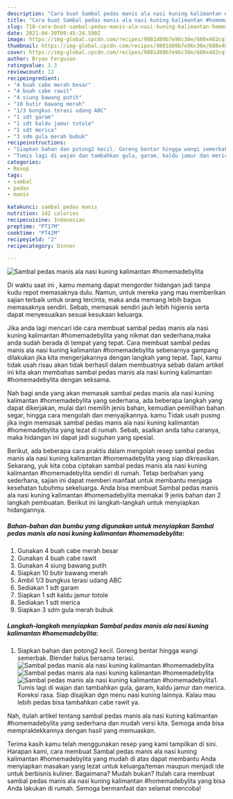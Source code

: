 ```yaml
---
description: "Cara buat Sambal pedas manis ala nasi kuning kalimantan #homemadebylita yang nikmat dan Mudah Dibuat"
title: "Cara buat Sambal pedas manis ala nasi kuning kalimantan #homemadebylita yang nikmat dan Mudah Dibuat"
slug: 718-cara-buat-sambal-pedas-manis-ala-nasi-kuning-kalimantan-homemadebylita-yang-nikmat-dan-mudah-dibuat
date: 2021-04-30T09:45:24.590Z
image: https://img-global.cpcdn.com/recipes/9881d89b7e96c30e/680x482cq70/sambal-pedas-manis-ala-nasi-kuning-kalimantan-homemadebylita-foto-resep-utama.jpg
thumbnail: https://img-global.cpcdn.com/recipes/9881d89b7e96c30e/680x482cq70/sambal-pedas-manis-ala-nasi-kuning-kalimantan-homemadebylita-foto-resep-utama.jpg
cover: https://img-global.cpcdn.com/recipes/9881d89b7e96c30e/680x482cq70/sambal-pedas-manis-ala-nasi-kuning-kalimantan-homemadebylita-foto-resep-utama.jpg
author: Bryan Ferguson
ratingvalue: 3.3
reviewcount: 12
recipeingredient:
- "4 buah cabe merah besar"
- "4 buah cabe rawit"
- "4 siung bawang putih"
- "10 butir bawang merah"
- "1/3 bungkus terasi udang ABC"
- "1 sdt garam"
- "1 sdt kaldu jamur totole"
- "1 sdt merica"
- "3 sdm gula merah bubuk"
recipeinstructions:
- "Siapkan bahan dan potong2 kecil. Goreng bentar hingga wangi semerbak. Blender halus bersama terasi."
- "Tumis lagi di wajan dan tambahkan gula, garam, kaldu jamur dan merica. Koreksi rasa. Siap disajikan dgn menu nasi kuning lainnya. Kalau mau lebih pedas bisa tambahkan cabe rawit ya."
categories:
- Resep
tags:
- sambal
- pedas
- manis

katakunci: sambal pedas manis 
nutrition: 142 calories
recipecuisine: Indonesian
preptime: "PT17M"
cooktime: "PT42M"
recipeyield: "2"
recipecategory: Dinner

---
```



![Sambal pedas manis ala nasi kuning kalimantan #homemadebylita](https://img-global.cpcdn.com/recipes/9881d89b7e96c30e/680x482cq70/sambal-pedas-manis-ala-nasi-kuning-kalimantan-homemadebylita-foto-resep-utama.jpg)

Di waktu  saat ini , kamu memang dapat mengorder hidangan jadi tanpa kudu repot memasaknya dulu. Namun, untuk mereka yang mau memberikan sajian terbaik untuk orang tercinta, maka anda memang lebih bagus memasaknya sendiri. Sebab, memasak sendiri jauh lebih higienis serta dapat menyesuaikan sesuai kesukaan keluarga.

Jika anda lagi mencari ide cara membuat sambal pedas manis ala nasi kuning kalimantan #homemadebylita yang nikmat dan sederhana,maka anda sudah berada di tempat yang tepat. Cara membuat sambal pedas manis ala nasi kuning kalimantan #homemadebylita  sebenarnya gampang dilakukan jika kita mengerjakannya dengan langkah yang tepat. Tapi, kamu tidak usah risau akan tidak berhasil dalam membuatnya 
sebab dalam artikel ini kita akan membahas sambal pedas manis ala nasi kuning kalimantan #homemadebylita dengan seksama.  



Nah bagi anda yang akan memasak sambal pedas manis ala nasi kuning kalimantan #homemadebylita yang sederhana, ada beberapa langkah yang dapat dikerjakan, mulai dari memilih jenis bahan, kemudian pemilihan bahan segar, hingga cara mengolah dan menyajikannya. kamu Tidak usah pusing jika ingin memasak sambal pedas manis ala nasi kuning kalimantan #homemadebylita yang lezat di rumah. Sebab, asalkan anda  tahu caranya, maka hidangan ini dapat jadi suguhan yang spesial.

Berikut, ada beberapa cara praktis  dalam mengolah resep sambal pedas manis ala nasi kuning kalimantan #homemadebylita yang siap dikreasikan. Sekarang, yuk kita coba ciptakan sambal pedas manis ala nasi kuning kalimantan #homemadebylita sendiri di rumah. Tetap berbahan yang sederhana, sajian ini dapat memberi manfaat untuk membantu menjaga kesehatan tubuhmu sekeluarga. Anda bisa membuat Sambal pedas manis ala nasi kuning kalimantan #homemadebylita memakai 9 jenis bahan dan 2 langkah pembuatan. Berikut ini langkah-langkah untuk menyiapkan hidangannya.

<!--inarticleads1-->

##### Bahan-bahan dan bumbu yang digunakan untuk menyiapkan Sambal pedas manis ala nasi kuning kalimantan #homemadebylita:

1. Gunakan 4 buah cabe merah besar
1. Gunakan 4 buah cabe rawit
1. Gunakan 4 siung bawang putih
1. Siapkan 10 butir bawang merah
1. Ambil 1/3 bungkus terasi udang ABC
1. Sediakan 1 sdt garam
1. Siapkan 1 sdt kaldu jamur totole
1. Sediakan 1 sdt merica
1. Siapkan 3 sdm gula merah bubuk




<!--inarticleads2-->

##### Langkah-langkah menyiapkan Sambal pedas manis ala nasi kuning kalimantan #homemadebylita:

1. Siapkan bahan dan potong2 kecil. Goreng bentar hingga wangi semerbak. Blender halus bersama terasi.
<img src="https://img-global.cpcdn.com/steps/ca4893c267228f02/160x128cq70/sambal-pedas-manis-ala-nasi-kuning-kalimantan-homemadebylita-langkah-memasak-1-foto.jpg" alt="Sambal pedas manis ala nasi kuning kalimantan #homemadebylita"><img src="https://img-global.cpcdn.com/steps/7ae60e4012b77d1e/160x128cq70/sambal-pedas-manis-ala-nasi-kuning-kalimantan-homemadebylita-langkah-memasak-1-foto.jpg" alt="Sambal pedas manis ala nasi kuning kalimantan #homemadebylita"><img src="https://img-global.cpcdn.com/steps/ad34377a2b1a52fc/160x128cq70/sambal-pedas-manis-ala-nasi-kuning-kalimantan-homemadebylita-langkah-memasak-1-foto.jpg" alt="Sambal pedas manis ala nasi kuning kalimantan #homemadebylita">1. Tumis lagi di wajan dan tambahkan gula, garam, kaldu jamur dan merica. Koreksi rasa. Siap disajikan dgn menu nasi kuning lainnya. Kalau mau lebih pedas bisa tambahkan cabe rawit ya.




Nah, itulah artikel tentang  sambal pedas manis ala nasi kuning kalimantan #homemadebylita  yang sederhana dan mudah versi kita. Semoga anda bisa mempraktekkannya dengan hasil yang memuaskan. 

Terima kasih kamu telah menggunakan resep yang kami tampilkan di sini. Harapan kami, cara membuat  Sambal pedas manis ala nasi kuning kalimantan #homemadebylita yang mudah di atas dapat membantu Anda menyiapkan masakan yang lezat untuk keluarga/teman maupun menjadi ide untuk berbisnis kuliner. Bagaimana? Mudah bukan? Itulah cara membuat sambal pedas manis ala nasi kuning kalimantan #homemadebylita yang bisa Anda lakukan di rumah. Semoga bermanfaat dan selamat mencoba!

